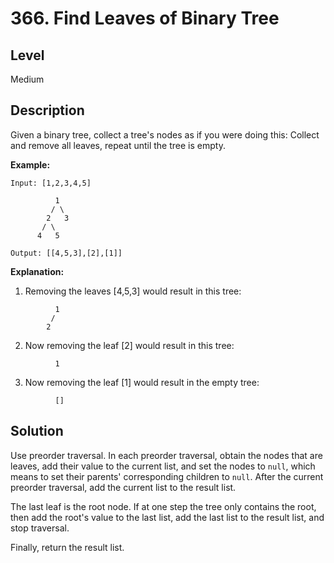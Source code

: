 # 366. Find Leaves of Binary Tree
## Level
Medium

## Description
Given a binary tree, collect a tree's nodes as if you were doing this: Collect and remove all leaves, repeat until the tree is empty.

**Example:**
```
Input: [1,2,3,4,5]
  
          1
         / \
        2   3
       / \     
      4   5    

Output: [[4,5,3],[2],[1]]
```

**Explanation:**

1. Removing the leaves [4,5,3] would result in this tree:
```
          1
         / 
        2          
```

2. Now removing the leaf [2] would result in this tree:
```
          1          
```

3. Now removing the leaf [1] would result in the empty tree:
```
          []         
```

## Solution
Use preorder traversal. In each preorder traversal, obtain the nodes that are leaves, add their value to the current list, and set the nodes to `null`, which means to set their parents' corresponding children to `null`. After the current preorder traversal, add the current list to the result list.

The last leaf is the root node. If at one step the tree only contains the root, then add the root's value to the last list, add the last list to the result list, and stop traversal.

Finally, return the result list.
